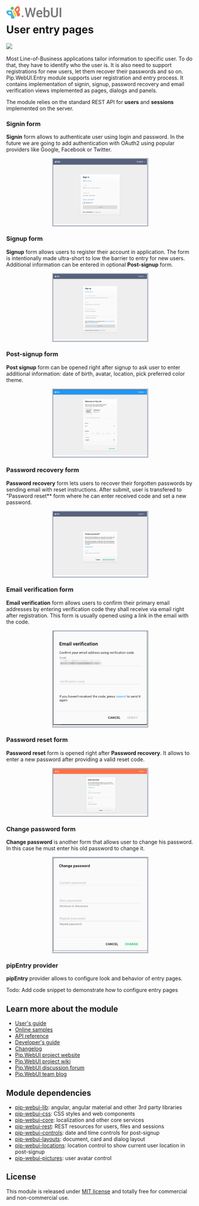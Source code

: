 # <img src="https://github.com/pip-webui/pip-webui/blob/master/doc/Logo.png" alt="Pip.WebUI Logo" style="max-width:30%"> <br/> User entry pages

![](https://img.shields.io/badge/license-MIT-blue.svg)

Most Line-of-Business applications tailor information to specific user. To do that, they have to identify who the user is.
It is also need to support registrations for new users, let them recover their passwords and so on.
Pip.WebUI.Entry module supports user registration and entry process. It contains implementation of signin, signup, password recovery and email verification views implemented as pages, dialogs and panels.

The module relies on the standard REST API for **users** and **sessions** implemented on the server.

### Signin form

**Signin** form allows to authenticate user using login and password. In the future we are going to add authentication with OAuth2 using popular providers like Google, Facebook or Twitter.

<a href="doc/images/img-signin.png" style="border: 3px ridge #c8d2df; width: 50%; margin: auto; display: block">
    <img src="doc/images/img-signin.png"/>
</a>

### Signup form

**Signup** form allows users to register their account in application. The form is intentionally made ultra-short to low the barrier to entry for new users. Additional information can be entered in optional **Post-signup** form.

<a href="doc/images/img-signup.png" style="border: 3px ridge #c8d2df; width: 50%; margin: auto; display: block">
    <img src="doc/images/img-signup.png"/>
</a>

### Post-signup form

**Post signup** form can be opened right after signup to ask user to enter additional information: date of birth, avatar, location, pick preferred color theme.

<a href="doc/images/img-post-signup.png" style="border: 3px ridge #c8d2df; width: 50%; margin: auto; display: block">
    <img src="doc/images/img-post-signup.png"/>
</a>

### Password recovery form

**Password recovery** form lets users to recover their forgotten passwords by sending email with reset instructions. After submit, user is transfered to "Password reset** form where he can enter received code and set a new password.

<a href="doc/images/img-recover-password.png" style="border: 3px ridge #c8d2df; width: 50%; margin: auto; display: block">
    <img src="doc/images/img-recover-password.png"/>
</a>

### Email verification form

**Email verification** form allows users to confirm their primary email addresses by entering verification code they shall receive via email right after registration. This form is usually opened using a link in the email with the code.

<a href="doc/images/img-email-verification.png" style="border: 3px ridge #c8d2df; width: 50%; margin: auto; display: block">
    <img src="doc/images/img-email-verification.png"/>
</a>

### Password reset form

**Password reset** form is opened right after **Password recovery**. It allows to enter a new password after providing a valid reset code.

<a href="doc/images/img-reset-password.png" style="border: 3px ridge #c8d2df; width: 50%; margin: auto; display: block">
    <img src="doc/images/img-reset-password.png"/>
</a>

### Change password form

**Change password** is another form that allows user to change his password. In this case he must enter his old password to change it.

<a href="doc/images/img-change-password.png" style="border: 3px ridge #c8d2df; width: 50%; margin: auto; display: block">
    <img src="doc/images/img-change-password.png"/>
</a>

### pipEntry provider

**pipEntry** provider allows to configure look and behavior of entry pages.

Todo: Add code snippet to demonstrate how to configure entry pages

## Learn more about the module

- [User's guide](doc/UsersGuide.md)
- [Online samples](http://webui.pipdevs.com/pip-webui-entry/index.html)
- [API reference](http://webui-api.pipdevs.com/pip-webui-entry/index.html)
- [Developer's guide](doc/DevelopersGuide.md)
- [Changelog](CHANGELOG.md)
- [Pip.WebUI project website](http://www.pipwebui.org)
- [Pip.WebUI project wiki](https://github.com/pip-webui/pip-webui/wiki)
- [Pip.WebUI discussion forum](https://groups.google.com/forum/#!forum/pip-webui)
- [Pip.WebUI team blog](https://pip-webui.blogspot.com/)

## <a name="dependencies"></a>Module dependencies

* [pip-webui-lib](https://github.com/pip-webui/pip-webui-lib): angular, angular material and other 3rd party libraries
* [pip-webui-css](https://github.com/pip-webui/pip-webui-css): CSS styles and web components
* [pip-webui-core](https://github.com/pip-webui/pip-webui-core): localization and other core services
* [pip-webui-rest](https://github.com/pip-webui/pip-webui-rest): REST resources for users, files and sessions
* [pip-webui-controls](https://github.com/pip-webui/pip-webui-controls): date and time controls for post-signup
* [pip-webui-layouts](https://github.com/pip-webui/pip-webui-layouts): document, card and dialog layout
* [pip-webui-locations](https://github.com/pip-webui/pip-webui-locations): location control to show current user location in post-signup
* [pip-webui-pictures](https://github.com/pip-webui/pip-webui-pictures): user avatar control

## <a name="license"></a>License

This module is released under [MIT license](License) and totally free for commercial and non-commercial use.
